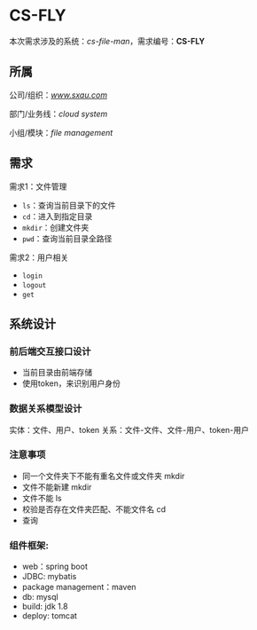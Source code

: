 # CS-FLY
本次需求涉及的系统：*cs-file-man*，需求编号：**CS-FLY**

## 所属
公司/组织：*www.sxau.com*

部门/业务线：*cloud system*

小组/模块：*file management*

## 需求

需求1：文件管理
- `ls`：查询当前目录下的文件
- `cd`：进入到指定目录
- `mkdir`：创建文件夹
- `pwd`：查询当前目录全路径

需求2：用户相关
- `login` 
- `logout`
- `get`

## 系统设计

### 前后端交互接口设计
- 当前目录由前端存储
- 使用token，来识别用户身份

### 数据关系模型设计
实体：文件、用户、token
关系：文件-文件、文件-用户、token-用户

### 注意事项
- 同一个文件夹下不能有重名文件或文件夹 mkdir
- 文件不能新建 mkdir
- 文件不能 ls
- 校验是否存在文件夹匹配、不能文件名 cd
- 查询

### 组件框架:
- web：spring boot
- JDBC: mybatis
- package management：maven
- db: mysql
- build: jdk 1.8
- deploy: tomcat